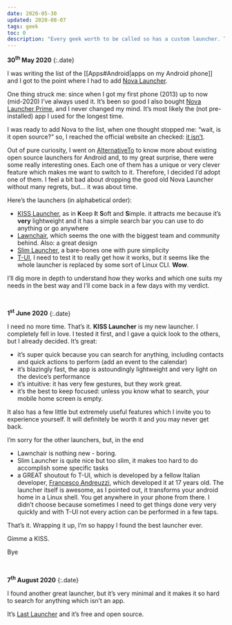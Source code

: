 ```yaml
---
date: 2020-05-30
updated: 2020-08-07
tags: geek
toc: 0
description: "Every geek worth to be called so has a custom launcher. This is the story of how I changed my preferred one for my first time, after several years."
---
```

**30<sup>th</sup> May 2020**
{:.date}

I was writing the list of the [[Apps#Android|apps on my Android phone]] and I got to the point where I had to add [Nova Launcher](http://novalauncher.com/).

One thing struck me: since when I got my first phone (2013) up to now (mid-2020) I’ve always used it. It’s been so good I also bought [Nova Launcher Prime](https://play.google.com/store/apps/details?id=com.teslacoilsw.launcher.prime), and I never changed my mind. It’s most likely the (not pre-installed) app I used for the longest time.

I was ready to add Nova to the list, when one thought stopped me: “wait, is it open source?” so, I reached the official website an checked: [it isn’t](http://novalauncher.com/).

Out of pure curiosity, I went on [AlternativeTo](https://alternativeto.net/software/nova-launcher/?license=opensource) to know more about existing open source launchers for Android and, to my great surprise, there were some really interesting ones. Each one of them has a unique or very clever feature which makes me want to switch to it. Therefore, I decided I’d adopt one of them. I feel a bit bad about dropping the good old Nova Launcher without many regrets, but... it was about time.

Here’s the launchers (in alphabetical order):

- [KISS Launcher](https://kisslauncher.com/ "KISS Launcher official website"), as in **K**eep **I**t **S**oft and **S**imple. it attracts me because it’s **very** lightweight and it has a simple search bar you can use to do anything or go anywhere
- [Lawnchair](https://lawnchair.app/ "Lawncharir official website"), which seems the one with the biggest team and community behind. Also: a great design
- [Slim Launcher](https://github.com/sduduzog/slim-launcher "Slim Launcher GitHub repository"), a bare-bones one with pure simplicity
- [T-UI](https://github.com/fAndreuzzi/TUI-ConsoleLauncher), I need to test it to really get how it works, but it seems like the whole launcher is replaced by some sort of Linux CLI. **Wow**.

I’ll dig more in depth to understand how they works and which one suits my needs in the best way and I’ll come back in a few days with my verdict.

<br />

**1<sup>st</sup> June 2020**
{:.date}

I need no more time. That’s it. **KISS Launcher** is my new launcher. I completely fell in love. I tested it first, and I gave a quick look to the others, but I already decided. It’s great:

- it’s super quick because you can search for anything, including contacts and quick actions to perform (add an event to the calendar)
- it’s blazingly fast, the app is astoundingly lightweight and very light on the device’s performance
- it’s intuitive: it has very few gestures, but they work great.
- it’s the best to keep focused: unless you know what to search, your mobile home screen is empty.

It also has a few little but extremely useful features which I invite you to experience yourself. It will definitely be worth it and you may never get back.

I’m sorry for the other launchers, but, in the end

- Lawnchair is nothing new - boring.
- Slim Launcher is quite nice but too slim, it makes too hard to do accomplish some specific tasks
- a GREAT shoutout fo T-UI, which is developed by a fellow Italian developer, [Francesco Andreuzzi](https://fandreuzzi.me/ "Francesco Andreuzzi personal website"), which developed it at 17 years old. The launcher itself is awesome, as I pointed out, it transforms your android home in a Linux shell. You get anywhere in your phone from there. I didn’t choose because sometimes I need to get things done very very quickly and with T-UI not every action can be performed in a few taps.

That’s it. Wrapping it up, I’m so happy I found the best launcher ever.

Gimme a KISS.

Bye

<br />

**7<sup>th</sup> August 2020**
{:.date}

I found another great launcher, but it’s very minimal and it makes it so hard to search for anything which isn’t an app.

It’s [Last Launcher](https://f-droid.org/en/packages/io.github.subhamtyagi.lastlauncher/ "Last Launcher on F-Droid") and it’s free and open source.
